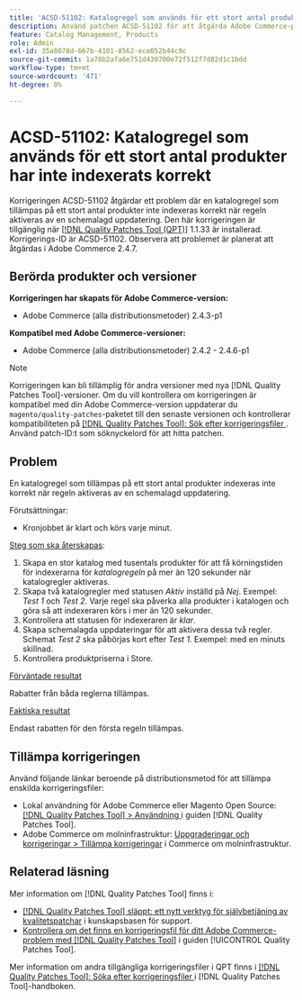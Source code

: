 ```yaml
---
title: 'ACSD-51102: Katalogregel som används för ett stort antal produkter har inte indexerats korrekt'
description: Använd patchen ACSD-51102 för att åtgärda Adobe Commerce-problemet där en katalogregel som tillämpas på ett stort antal produkter inte indexeras korrekt när regeln aktiveras av en schemalagd uppdatering.
feature: Catalog Management, Products
role: Admin
exl-id: 35a8078d-667b-4101-8562-ece052b44c9c
source-git-commit: 1a78b2afa6e751d430700e72f512f7d82d1c1bdd
workflow-type: tm+mt
source-wordcount: '471'
ht-degree: 0%

---
```


# ACSD-51102: Katalogregel som används för ett stort antal produkter har inte indexerats korrekt

Korrigeringen ACSD-51102 åtgärdar ett problem där en katalogregel som tillämpas på ett stort antal produkter inte indexeras korrekt när regeln aktiveras av en schemalagd uppdatering. Den här korrigeringen är tillgänglig när [[!DNL Quality Patches Tool (QPT)]](https://experienceleague.adobe.com/en/docs/commerce-knowledge-base/kb/announcements/commerce-announcements/magento-quality-patches-released-new-tool-to-self-serve-quality-patches) 1.1.33 är installerad. Korrigerings-ID är ACSD-51102. Observera att problemet är planerat att åtgärdas i Adobe Commerce 2.4.7.

## Berörda produkter och versioner

**Korrigeringen har skapats för Adobe Commerce-version:**

* Adobe Commerce (alla distributionsmetoder) 2.4.3-p1

**Kompatibel med Adobe Commerce-versioner:**

* Adobe Commerce (alla distributionsmetoder) 2.4.2 - 2.4.6-p1

>[!NOTE]
>
>Korrigeringen kan bli tillämplig för andra versioner med nya [!DNL Quality Patches Tool]-versioner. Om du vill kontrollera om korrigeringen är kompatibel med din Adobe Commerce-version uppdaterar du `magento/quality-patches`-paketet till den senaste versionen och kontrollerar kompatibiliteten på [[!DNL Quality Patches Tool]: Sök efter korrigeringsfiler ](https://experienceleague.adobe.com/tools/commerce-quality-patches/index.html). Använd patch-ID:t som söknyckelord för att hitta patchen.

## Problem

En katalogregel som tillämpas på ett stort antal produkter indexeras inte korrekt när regeln aktiveras av en schemalagd uppdatering.

Förutsättningar:

* Kronjobbet är klart och körs varje minut.

<u>Steg som ska återskapas</u>:

1. Skapa en stor katalog med tusentals produkter för att få körningstiden för indexerarna för *katalogregeln* på mer än 120 sekunder när katalogregler aktiveras.
2. Skapa två katalogregler med statusen *Aktiv* inställd på *Nej*.  Exempel: *Test 1* och *Test 2*. Varje regel ska påverka alla produkter i katalogen och göra så att indexeraren körs i mer än 120 sekunder.
3. Kontrollera att statusen för indexeraren är *klar*.
4. Skapa schemalagda uppdateringar för att aktivera dessa två regler. Schemat *Test 2* ska påbörjas kort efter *Test 1*. Exempel: med en minuts skillnad.
5. Kontrollera produktpriserna i Store.

<u>Förväntade resultat</u>

Rabatter från båda reglerna tillämpas.

<u>Faktiska resultat</u>

Endast rabatten för den första regeln tillämpas.

## Tillämpa korrigeringen

Använd följande länkar beroende på distributionsmetod för att tillämpa enskilda korrigeringsfiler:

* Lokal användning för Adobe Commerce eller Magento Open Source: [[!DNL Quality Patches Tool] > Användning ](/help/tools/quality-patches-tool/usage.md) i guiden [!DNL Quality Patches Tool].
* Adobe Commerce om molninfrastruktur: [Uppgraderingar och korrigeringar > Tillämpa korrigeringar](https://experienceleague.adobe.com/docs/commerce-cloud-service/user-guide/develop/upgrade/apply-patches.html) i Commerce om molninfrastruktur.

## Relaterad läsning

Mer information om [!DNL Quality Patches Tool] finns i:

* [[!DNL Quality Patches Tool] släppt: ett nytt verktyg för självbetjäning av kvalitetspatchar](https://experienceleague.adobe.com/en/docs/commerce-knowledge-base/kb/announcements/commerce-announcements/magento-quality-patches-released-new-tool-to-self-serve-quality-patches) i kunskapsbasen för support.
* [Kontrollera om det finns en korrigeringsfil för ditt Adobe Commerce-problem med  [!DNL Quality Patches Tool]](/help/tools/quality-patches-tool/patches-available-in-qpt/check-patch-for-magento-issue-with-magento-quality-patches.md) i guiden [!UICONTROL Quality Patches Tool].


Mer information om andra tillgängliga korrigeringsfiler i QPT finns i [[!DNL Quality Patches Tool]: Söka efter korrigeringsfiler ](<https://experienceleague.adobe.com/tools/commerce-quality-patches/index.html>) i [!DNL Quality Patches Tool]-handboken.
